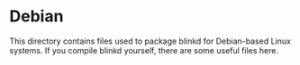 
Debian
====================
This directory contains files used to package blinkd
for Debian-based Linux systems. If you compile blinkd yourself, there are some useful files here.
